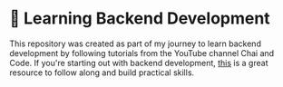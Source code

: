 # 🚀 Learning Backend Development
This repository was created as part of my journey to learn backend development by following tutorials from the YouTube channel Chai and Code.
If you're starting out with backend development, [this](https://www.youtube.com/watch?v=EH3vGeqeIAo&list=PLu71SKxNbfoBGh_8p_NS-ZAh6v7HhYqHW) is a great resource to follow along and build practical skills.
